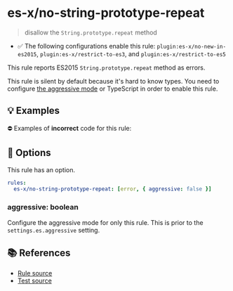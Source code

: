 # es-x/no-string-prototype-repeat
> disallow the `String.prototype.repeat` method

- ✅ The following configurations enable this rule: `plugin:es-x/no-new-in-es2015`, `plugin:es-x/restrict-to-es3`, and `plugin:es-x/restrict-to-es5`

This rule reports ES2015 `String.prototype.repeat` method as errors.

This rule is silent by default because it's hard to know types. You need to configure [the aggressive mode](../#the-aggressive-mode) or TypeScript in order to enable this rule.

## 💡 Examples

⛔ Examples of **incorrect** code for this rule:

<eslint-playground type="bad" code="/*eslint es-x/no-string-prototype-repeat: [error, { aggressive: true }] */
foo.repeat(3)
" />

## 🔧 Options

This rule has an option.

```yml
rules:
  es-x/no-string-prototype-repeat: [error, { aggressive: false }]
```

### aggressive: boolean

Configure the aggressive mode for only this rule.
This is prior to the `settings.es.aggressive` setting.

## 📚 References

- [Rule source](https://github.com/ota-meshi/eslint-plugin-es-x/blob/v4.1.0/lib/rules/no-string-prototype-repeat.js)
- [Test source](https://github.com/ota-meshi/eslint-plugin-es-x/blob/v4.1.0/tests/lib/rules/no-string-prototype-repeat.js)
